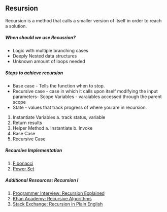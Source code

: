 ## Resursion

Recursion is a method that calls a smaller version of itself in order to reach a solution.

##### When should we use Recusrion?
- Logic with multiple branching cases
- Deeply Nested data structures
- Unknown amount of loops needed


##### Steps to achieve recursion
 - Base case - Tells the function when to stop.
 - Recursive case - case in which it calls upon itself modifying the input parameters- Scope Variables - varaiables accessed through the parent scope
 - State - values that track progress of where you are in recursion.

1. Instantiate Variables
  a. track status, variable
2. Return results
3. Helper Method
  a. Instantiate
  b. Invoke
4. Base Case
5. Recursive Case

##### Recursive Implementation
1. [Fibonacci](01.Recursion/01.Fibonacci.js)
2. [Power Set](01.Recursion/02.powerSet.js)


##### Additional Resources: Recursion I

1. [Programmer Interview: Recursion Explained](http://www.programmerinterview.com/index.php/recursion/explanation-of-recursion/)
2. [Khan Academy: Recursive Algorithms](https://www.khanacademy.org/computing/computer-science/algorithms/recursive-algorithms/a/recursion)
3. [Stack Exchange: Recursion in Plain English](http://programmers.stackexchange.com/questions/25052/in-plain-english-what-is-recursion)




